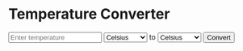 <!DOCTYPE html>
<html>
<head>
    <title>Temperature Converter</title>
    <link rel="stylesheet" type="text/css" href="styles.css">
</head>
<body>
    <h1>Temperature Converter</h1>
    <div class="converter">
        <input type="number" id="inputTemp" placeholder="Enter temperature">
        <select id="unitFrom">
            <option value="celsius">Celsius</option>
            <option value="fahrenheit">Fahrenheit</option>
        </select>
        <span>to</span>
        <select id="unitTo">
            <option value="celsius">Celsius</option>
            <option value="fahrenheit">Fahrenheit</option>
        </select>
        <button id="convertBtn">Convert</button>
        <p id="result"></p>
    </div>
    <script src="script.js"></script>
</body>
</html>
